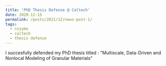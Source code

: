 ```yaml
---
title: 'PhD Thesis Defense @ Caltech'
date: 2020-12-15
permalink: /posts/2021/12/news-post-1/ 
tags:
  - cosymo
  - caltech
  - thesis defense
---
```


I succesfully defended my PhD thesis titled : "Multiscale, Data-Driven and Nonlocal Modeling of Granular Materials"
